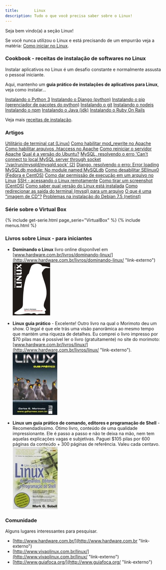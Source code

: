 ```yaml
---
title:       Linux
description: Tudo o que você precisa saber sobre o Linux!
---
```


Seja bem vindo(a) a seção Linux!
   
Se você nunca utilizou o Linux e está precisando de um empurrão veja a matéria:
[Como iniciar no Linux](./como-iniciar-no-linux/ "Como iniciar no Linux").



### Cookbook - receitas de instalação de softwares no Linux

Instalar  aplicativos no Linux é um desafio constante e normalmente assusta o pessoal iniciante.

Aqui, mantenho um __guia prático de instalações de aplicativos para Linux__, veja como instalar...

<div class="list-group">
    <a href="/linux/instalando-python/" class="list-group-item">Instalando o Python 3</a>
    <a href="/linux/instalando-django/" class="list-group-item">Instalando o Django (python)</a>
    <a href="/linux/instalando-pip/" class="list-group-item">Instalando o pip (gerenciador de pacotes do python)</a>
    <a href="/linux/instalando-git/" class="list-group-item">Instalando o git</a>
    <a href="/linux/instalando-nodejs/" class="list-group-item">Instalando o nodejs</a>
    <a href="/linux/instalando-npm/" class="list-group-item">Instalando o npm</a>
    <a href="/linux/instalando-java/" class="list-group-item">Instalando o Java (jdk)</a>
    <a href="/linux/instalando-ruby-on-rails/" class="list-group-item">Instalando o Ruby On Rails</a>
    <!--<a href="" class="list-group-item"></a>-->
</div> 

Veja mais [receitas de instalação](/linux/cookbook/).


### Artigos

<div class="list-group">
    <a href="/linux/utilitario-cat/" class="list-group-item">Utilitário de terminal cat (Linux)</a>
    <a href="/linux/apache-habilitar-mod_rewrite-no-apache-mod/" class="list-group-item">Como habilitar mod_rewrite no Apache</a>
    <a href="/linux/apache-habilitar-htaccess/" class="list-group-item">Como habilitar arquivos .htaccess no Apache</a>
    <a href="/linux/apache-como-reiniciar-servidor-apache/" class="list-group-item">Como reiniciar o servidor Apache</a>
    <a href="/linux/qual-a-versao-do-ubuntu/" class="list-group-item">Qual é a versão do Ubuntu?</a>
    <a href="/linux/mysql-error-cant-connect-to-local-mysql-server-through-socket/" class="list-group-item">MySQL, resolvendo o erro 'Can't connect to local MySQL server through socket '/var/run/mysqld/mysqld.sock' (2)</a>
    <a href="/linux/django-error-loading-mysqldb-module/" class="list-group-item">Django, resolvendo o erro: Error loading MySQLdb module: No module named MySQLdb</a>
    <a href="/linux/como-desabilitar-selinux/" class="list-group-item">Como desabilitar SElinux0 (Fedora e CentOS)</a>
    <a href="/linux/como-dar-permissao-de-execucao/" class="list-group-item">Como dar permissão de execução em um arquivo no Linux</a>
    <a href="/linux/como-acessar-servidor-remotamente/" class="list-group-item">SSH - acessando o Linux remotamente</a>
    <a href="/linux/gnome-screenshot/" class="list-group-item">Como tirar um screenshot (CentOS)</a>
    <a href="/linux/como-saber-qual-versao-do-linux-esta-instalada/" class="list-group-item">Como saber qual versão do Linux está instalada</a>
    <a href="/linux/redirecionar-a-saida-do-terminal-para-arquivo/" class="list-group-item">Como redirecionar as saida do terminal (mysql) para um arquivo</a>
    <a href="/linux/imagem-cd-iso/" class="list-group-item">O que é uma "imagem de CD"?</a>
    <a href="/linux/problemas-instalacao-debian-7-5/" class="list-group-item">Problemas na instalação do Debian 7.5 (netinst)</a>
</div> 



### Série sobre o Virtual Box

{% include get-serie.html page_serie="VirtualBox" %}
{% include menus.html %}


### Livros sobre Linux - para iniciantes

 - __Dominando o Linux__ livro online disponílvel em [www.hardware.com.br/livros/dominando-linux/](http://www.hardware.com.br/livros/dominando-linux/ "link-externo")
<br /> ![Figura da capa do livro 'Linux, um guia prático'](livro-entendendo-dominando-linux-morimoto.jpg "linux")

 - __Linux guia prático__ - Excelente! Outro livro na qual o Morimoto deu um show. O legal é que ele trás uma visão 
panorâmica ao mesmo tempo que mantém uma riqueza de detalhes. Eu comprei o livro impresso por $70 pilas mas é possível
ler o livro (gratuitamente) no site do morimoto: [www.hardware.com.br/livros/linux/](http://www.hardware.com.br/livros/linux/ "link-externo").
<br /> ![Figura da capa do livro 'Linux, guia prático'](linux-guia-pratico-morimoto.jpg "linux")

 - __Linux um guia prático de comando, editores e programação de Shell__ - Recomendadíssimo. Ótimo livro, conteúdo de uma qualidade impressionante. Ele é passo a passo
e não te deixa na mão, nem tem aquelas explicações vagas e subjetivas. Paguei $105 pilas por 600 páginas da conteúdo + 300
páginas de referência. Valeu cada centavo.
<br /> ![Figura da capa do livro 'Linux, um guia prático'](livro-linux-guia-pratico.jpeg "linux")




### Comunidade

Alguns lugares interessantes para pesquisar.

- [http://www.hardware.com.br/](http://www.hardware.com.br "link-externo")
- [http://www.vivaolinux.com.br/linux/](http://www.vivaolinux.com.br/linux/ "link-externo")
- [http://www.guiafoca.org/](http://www.guiafoca.org/ "link-externo")
